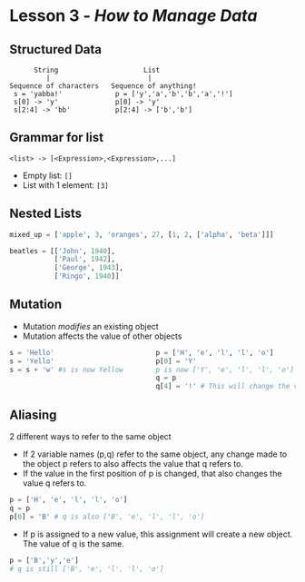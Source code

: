 # Lesson 3 - _How to Manage Data_

## Structured Data
```
      String                     List
         |                        |
Sequence of characters   Sequence of anything!
 s = 'yabba!'             p = ['y','a','b','b','a','!']
 s[0] -> 'y'              p[0] -> 'y'
 s[2:4] -> 'bb'           p[2:4] -> ['b','b']
```
## Grammar for list
```
<list> -> [<Expression>,<Expression>,...]
```
- Empty list: `[]`
- List with 1 element: `[3]`

## Nested Lists
``` python
mixed_up = ['apple', 3, 'oranges', 27, [1, 2, ['alpha', 'beta']]]

beatles = [['John', 1940],
           ['Paul', 1942],
           ['George', 1943],
           ['Ringo', 1940]]              
```

## Mutation
- Mutation _modifies_ an existing object
- Mutation affects the value of other objects
``` python
s = 'Hello'                         p = ['H', 'e', 'l', 'l', 'o']
s = 'Yello'                         p[0] = 'Y'
s = s + 'w' #s is now Yellow        p is now ['Y', 'e', 'l', 'l', 'o']  - Didn't create a new list
                                    q = p
                                    q[4] = '!' # This will change the value of p
```

## Aliasing
2 different ways to refer to the same object
- If 2 variable names (p,q) refer to the same object, any change made to the object p refers to also affects
the value that q refers to. 
- If the value in the first position of p is changed, that also changes the value q refers to. 
```python
p = ['H', 'e', 'l', 'l', 'o']
q = p
p[0] = 'B' # q is also ['B', 'e', 'l', 'l', 'o']
```
- If p is assigned to a new value, this assignment will create a new object. The value of q is the same. 
```python
p = ['B','y','e'] 
# q is still ['B', 'e', 'l', 'l', 'o']
```
